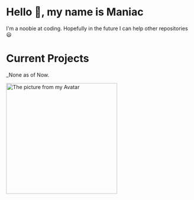 # Hello 👋, my name is Maniac
I'm a noobie at coding. Hopefully in the future I can help other repositories 😃

# Current Projects
_None as of Now.



<p align="left">
  <img width="300" src="https://github.com/Maniacxxx/Maniacxxx/blob/main/github_avatar.jpg?raw=true" alt="The picture from my Avatar"/>
</p>
